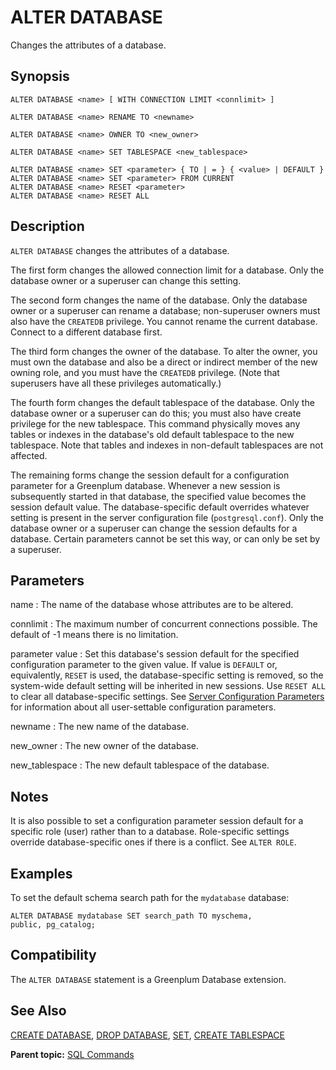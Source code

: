 # ALTER DATABASE 

Changes the attributes of a database.

## <a id="section2"></a>Synopsis 

``` {#sql_command_synopsis}
ALTER DATABASE <name> [ WITH CONNECTION LIMIT <connlimit> ]

ALTER DATABASE <name> RENAME TO <newname>

ALTER DATABASE <name> OWNER TO <new_owner>

ALTER DATABASE <name> SET TABLESPACE <new_tablespace>

ALTER DATABASE <name> SET <parameter> { TO | = } { <value> | DEFAULT }
ALTER DATABASE <name> SET <parameter> FROM CURRENT
ALTER DATABASE <name> RESET <parameter>
ALTER DATABASE <name> RESET ALL

```

## <a id="section3"></a>Description 

`ALTER DATABASE` changes the attributes of a database.

The first form changes the allowed connection limit for a database. Only the database owner or a superuser can change this setting.

The second form changes the name of the database. Only the database owner or a superuser can rename a database; non-superuser owners must also have the `CREATEDB` privilege. You cannot rename the current database. Connect to a different database first.

The third form changes the owner of the database. To alter the owner, you must own the database and also be a direct or indirect member of the new owning role, and you must have the `CREATEDB` privilege. \(Note that superusers have all these privileges automatically.\)

The fourth form changes the default tablespace of the database. Only the database owner or a superuser can do this; you must also have create privilege for the new tablespace. This command physically moves any tables or indexes in the database's old default tablespace to the new tablespace. Note that tables and indexes in non-default tablespaces are not affected.

The remaining forms change the session default for a configuration parameter for a Greenplum database. Whenever a new session is subsequently started in that database, the specified value becomes the session default value. The database-specific default overrides whatever setting is present in the server configuration file \(`postgresql.conf`\). Only the database owner or a superuser can change the session defaults for a database. Certain parameters cannot be set this way, or can only be set by a superuser.

## <a id="section4"></a>Parameters 

name
:   The name of the database whose attributes are to be altered.

connlimit
:   The maximum number of concurrent connections possible. The default of -1 means there is no limitation.

parameter value
:   Set this database's session default for the specified configuration parameter to the given value. If value is `DEFAULT` or, equivalently, `RESET` is used, the database-specific setting is removed, so the system-wide default setting will be inherited in new sessions. Use `RESET ALL` to clear all database-specific settings. See [Server Configuration Parameters](../config_params/guc_config.html) for information about all user-settable configuration parameters.

newname
:   The new name of the database.

new\_owner
:   The new owner of the database.

new\_tablespace
:   The new default tablespace of the database.

## <a id="section5"></a>Notes 

It is also possible to set a configuration parameter session default for a specific role \(user\) rather than to a database. Role-specific settings override database-specific ones if there is a conflict. See `ALTER ROLE`.

## <a id="section6"></a>Examples 

To set the default schema search path for the `mydatabase` database:

```
ALTER DATABASE mydatabase SET search_path TO myschema, 
public, pg_catalog;
```

## <a id="section7"></a>Compatibility 

The `ALTER DATABASE` statement is a Greenplum Database extension.

## <a id="section8"></a>See Also 

[CREATE DATABASE](CREATE_DATABASE.html), [DROP DATABASE](DROP_DATABASE.html), [SET](SET.html), [CREATE TABLESPACE](CREATE_TABLESPACE.html)

**Parent topic:** [SQL Commands](../sql_commands/sql_ref.html)

